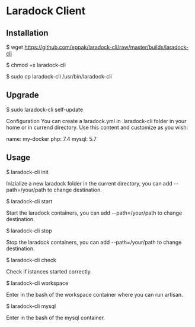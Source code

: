 # Laradock Client

Installation
----
$ wget https://github.com/eppak/laradock-cli/raw/master/builds/laradock-cli

$ chmod +x laradock-cli

$ sudo cp laradock-cli /usr/bin/laradock-cli

Upgrade
----
$ sudo laradock-cli self-update

Configuration
You can create a laradock.yml in .laradock-cli folder in your home or in currend directory.
Use this content and customize as you wish:

name: my-docker
php: 7.4
mysql: 5.7

Usage
----

$ laradock-cli init

Inizialize a new laradock folder in the current directory, you can add --path=/your/path to change destination.

$ laradock-cli start

Start the laradock containers, you can add --path=/your/path to change destination.

$ laradock-cli stop

Stop the laradock containers, you can add --path=/your/path to change destination.

$ laradock-cli check

Check if istances started correctly.

$ laradock-cli workspace

Enter in the bash of the workspace container where you can run artisan.

$ laradock-cli mysql

Enter in the bash of the mysql container.

